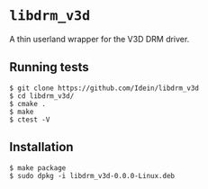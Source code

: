 # `libdrm_v3d`

A thin userland wrapper for the V3D DRM driver.


## Running tests

```console
$ git clone https://github.com/Idein/libdrm_v3d
$ cd libdrm_v3d/
$ cmake .
$ make
$ ctest -V
```


## Installation

```console
$ make package
$ sudo dpkg -i libdrm_v3d-0.0.0-Linux.deb
```
